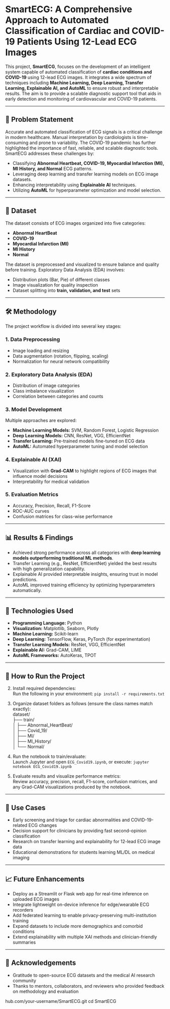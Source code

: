 # SmartECG: A Comprehensive Approach to Automated Classification of Cardiac and COVID-19 Patients Using 12-Lead ECG Images

This project, **SmartECG**, focuses on the development of an intelligent system capable of automated classification of **cardiac conditions and COVID-19** using 12-lead ECG images. It integrates a wide spectrum of techniques including **Machine Learning, Deep Learning, Transfer Learning, Explainable AI, and AutoML** to ensure robust and interpretable results. The aim is to provide a scalable diagnostic support tool that aids in early detection and monitoring of cardiovascular and COVID-19 patients.

---

## 📌 Problem Statement
Accurate and automated classification of ECG signals is a critical challenge in modern healthcare. Manual interpretation by cardiologists is time-consuming and prone to variability. The COVID-19 pandemic has further highlighted the importance of fast, reliable, and scalable diagnostic tools.  
SmartECG addresses these challenges by:
- Classifying **Abnormal Heartbeat, COVID-19, Myocardial Infarction (MI), MI History, and Normal** ECG patterns.  
- Leveraging deep learning and transfer learning models on ECG image datasets.  
- Enhancing interpretability using **Explainable AI** techniques.  
- Utilizing **AutoML** for hyperparameter optimization and model selection.

---

## 📂 Dataset
The dataset consists of ECG images organized into five categories:
- **Abnormal HeartBeat**
- **COVID-19**
- **Myocardial Infarction (MI)**
- **MI History**
- **Normal**

The dataset is preprocessed and visualized to ensure balance and quality before training. Exploratory Data Analysis (EDA) involves:
- Distribution plots (Bar, Pie) of different classes  
- Image visualization for quality inspection  
- Dataset splitting into **train, validation, and test** sets  

---

## 🛠️ Methodology
The project workflow is divided into several key stages:

### 1. **Data Preprocessing**
- Image loading and resizing  
- Data augmentation (rotation, flipping, scaling)  
- Normalization for neural network compatibility  

### 2. **Exploratory Data Analysis (EDA)**
- Distribution of image categories  
- Class imbalance visualization  
- Correlation between categories and counts  

### 3. **Model Development**
Multiple approaches are explored:
- **Machine Learning Models:** SVM, Random Forest, Logistic Regression  
- **Deep Learning Models:** CNN, ResNet, VGG, EfficientNet  
- **Transfer Learning:** Pre-trained models fine-tuned on ECG data  
- **AutoML:** Automated hyperparameter tuning and model selection  

### 4. **Explainable AI (XAI)**
- Visualization with **Grad-CAM** to highlight regions of ECG images that influence model decisions  
- Interpretability for medical validation  

### 5. **Evaluation Metrics**
- Accuracy, Precision, Recall, F1-Score  
- ROC-AUC curves  
- Confusion matrices for class-wise performance  

---

## 📊 Results & Findings
- Achieved strong performance across all categories with **deep learning models outperforming traditional ML methods**.  
- Transfer Learning (e.g., ResNet, EfficientNet) yielded the best results with high generalization capability.  
- Explainable AI provided interpretable insights, ensuring trust in model predictions.  
- AutoML improved training efficiency by optimizing hyperparameters automatically.  

---

## 🚀 Technologies Used
- **Programming Language:** Python  
- **Visualization:** Matplotlib, Seaborn, Plotly  
- **Machine Learning:** Scikit-learn  
- **Deep Learning:** TensorFlow, Keras, PyTorch (for experimentation)  
- **Transfer Learning Models:** ResNet, VGG, EfficientNet  
- **Explainable AI:** Grad-CAM, LIME  
- **AutoML Frameworks:** AutoKeras, TPOT  

---
## 📌 How to Run the Project

2. Install required dependencies:  
   Run the following in your environment: `pip install -r requirements.txt`

3. Organize dataset folders as follows (ensure the class names match exactly):  
   dataset/  
   ├── train/  
   │   ├── Abnormal_HeartBeat/  
   │   ├── Covid_19/  
   │   ├── MI/  
   │   ├── MI_History/  
   │   └── Normal/  

4. Run the notebook to train/evaluate:  
   Launch Jupyter and open `ECG_Covid19.ipynb`, or execute: `jupyter notebook ECG_Covid19.ipynb`

5. Evaluate results and visualize performance metrics:  
   Review accuracy, precision, recall, F1-score, confusion matrices, and any Grad-CAM visualizations produced by the notebook.

---

## 📌 Use Cases

- Early screening and triage for cardiac abnormalities and COVID-19-related ECG changes  
- Decision support for clinicians by providing fast second-opinion classification  
- Research on transfer learning and explainability for 12-lead ECG image data  
- Educational demonstrations for students learning ML/DL on medical imaging

---

## 📈 Future Enhancements

- Deploy as a Streamlit or Flask web app for real-time inference on uploaded ECG images  
- Integrate lightweight on-device inference for edge/wearable ECG recorders  
- Add federated learning to enable privacy-preserving multi-institution training  
- Expand datasets to include more demographics and comorbid conditions  
- Extend explainability with multiple XAI methods and clinician-friendly summaries

---

## 🙌 Acknowledgements

- Gratitude to open-source ECG datasets and the medical AI research community  
- Thanks to mentors, collaborators, and reviewers who provided feedback on methodology and evaluation

hub.com/your-username/SmartECG.git
   cd SmartECG

